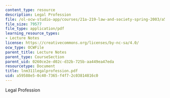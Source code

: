 ```yaml
---
content_type: resource
description: Legal Profession
file: /ol-ocw-studio-app/courses/21a-219-law-and-society-spring-2003/a59588e50c407365f4f72c03814816c0_lnm311legalprofession.pdf
file_size: 79577
file_type: application/pdf
learning_resource_types:
- Lecture Notes
license: https://creativecommons.org/licenses/by-nc-sa/4.0/
ocw_type: OCWFile
parent_title: Lecture Notes
parent_type: CourseSection
parent_uid: 0260ce2e-d02c-d32b-725b-aa449ea47eda
resourcetype: Document
title: lnm311legalprofession.pdf
uid: a59588e5-0c40-7365-f4f7-2c03814816c0
---
```

Legal Profession